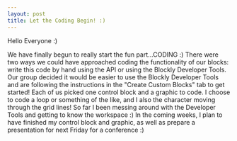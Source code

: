 ```yaml
---
layout: post
title: Let the Coding Begin! :)
---
```



Hello Everyone :)

We have finally begun to really start the fun part...CODING :) There were two ways we could have approached coding the functionality of our 
blocks: write this code by hand using the API or using the Blockly Developer Tools. Our group decided it would be easier to use the Blockly 
Developer Tools and are following the instructions in the "Create Custom Blocks" tab to get started! Each of us picked one control block 
and a graphic to code. I choose to code a loop or something of the like, and I also the character moving through the grid lines! So far I 
been messing around with the Developer Tools and getting to know the workspace :) In the coming weeks, I plan to have finished my control block
and graphic, as well as prepare a presentation for next Friday for a conference :)

